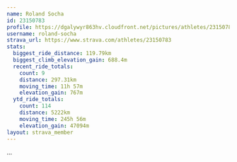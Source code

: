 ```yaml
---
name: Roland Socha
id: 23150783
profile: https://dgalywyr863hv.cloudfront.net/pictures/athletes/23150783/14745672/4/large.jpg
username: roland-socha
strava_url: https://www.strava.com/athletes/23150783
stats:
  biggest_ride_distance: 119.79km
  biggest_climb_elevation_gain: 688.4m
  recent_ride_totals:
    count: 9
    distance: 297.31km
    moving_time: 11h 57m
    elevation_gain: 767m
  ytd_ride_totals:
    count: 114
    distance: 5222km
    moving_time: 245h 56m
    elevation_gain: 47094m
layout: strava_member
--- 
```

...

